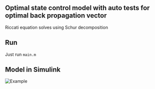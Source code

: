 ## Optimal state control model with auto tests for optimal back propagation vector
Riccati equation solves using Schur decomposition
## Run
Just run `main.m`
## Model in Simulink
![Example](../master/simulinkModel.jpeg)
